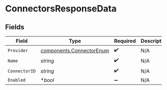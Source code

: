 # ConnectorsResponseData


## Fields

| Field                                                                | Type                                                                 | Required                                                             | Description                                                          |
| -------------------------------------------------------------------- | -------------------------------------------------------------------- | -------------------------------------------------------------------- | -------------------------------------------------------------------- |
| `Provider`                                                           | [components.ConnectorEnum](../../models/components/connectorenum.md) | :heavy_check_mark:                                                   | N/A                                                                  |
| `Name`                                                               | *string*                                                             | :heavy_check_mark:                                                   | N/A                                                                  |
| `ConnectorID`                                                        | *string*                                                             | :heavy_check_mark:                                                   | N/A                                                                  |
| `Enabled`                                                            | **bool*                                                              | :heavy_minus_sign:                                                   | N/A                                                                  |